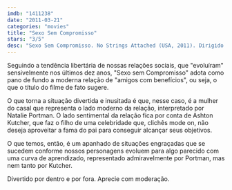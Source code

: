 ```yaml
---
imdb: "1411238"
date: "2011-03-21"
categories: "movies"
title: "Sexo Sem Compromisso"
stars: "3/5"
desc: "Sexo Sem Compromisso. No Strings Attached (USA, 2011). Dirigido por Ivan Reitman. Escrito por Elizabeth Meriwether, Michael Samonek, Elizabeth Meriwether. Com Natalie Portman, Ashton Kutcher, Kevin Kline, Cary Elwes, Greta Gerwig, Lake Bell, Olivia Thirlby, Ludacris, Jake Johnson."
---
```

Seguindo a tendência libertária de nossas relações sociais, que "evoluíram" sensivelmente nos últimos dez anos, "Sexo sem Compromisso" adota como pano de fundo a moderna relação de "amigos com benefícios", ou seja, o que o título do filme de fato sugere.

O que torna a situação divertida e inusitada é que, nesse caso, é a mulher do casal que representa o lado moderno da relação, interpretado por Natalie Portman. O lado sentimental da relação fica por conta de Ashton Kutcher, que faz o filho de uma celebridade que, clichês mode on, não deseja aproveitar a fama do pai para conseguir alcançar seus objetivos.

O que temos, então, é um apanhado de situações engraçadas que se sucedem conforme nossos personagens evoluem para algo parecido com uma curva de aprendizado, representado admiravelmente por Portman, mas nem tanto por Kutcher.

Divertido por dentro e por fora. Aprecie com moderação.
